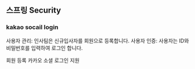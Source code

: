 ## 스프링 Security

### kakao socail login
사용자 관리: 인사팀은 신규입사자를 회원으로 등록합니다. 
사용자 인증: 사용자는 ID와 비밀번호를 입력하여 로그인 합니다.

회원 등록
카카오 소셜 로그인 지원
